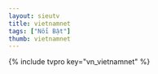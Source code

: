 ```yaml
---
layout: sieutv
title: vietnamnet
tags: ["Nổi Bật"]
thumb: vietnamnet
---
```

{% include tvpro key="vn_vietnamnet" %}
